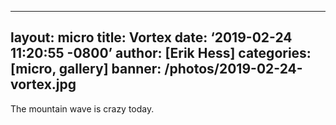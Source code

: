  ---
layout: micro
title: Vortex
date: ‘2019-02-24 11:20:55 -0800’
author: [Erik Hess]
categories: [micro, gallery]
banner: /photos/2019-02-24-vortex.jpg
---
The mountain wave is crazy today. 